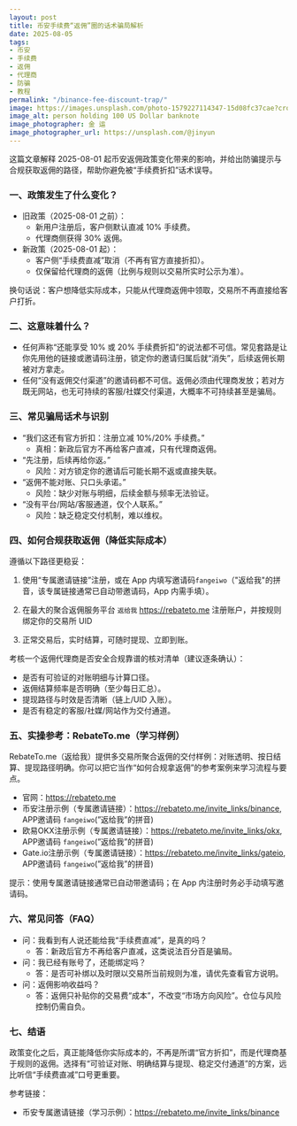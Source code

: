 ```yaml
---
layout: post
title: 币安手续费“返佣”圈的话术骗局解析
date: 2025-08-05
tags:
- 币安
- 手续费
- 返佣
- 代理商
- 防骗
- 教程
permalink: "/binance-fee-discount-trap/"
image: https://images.unsplash.com/photo-1579227114347-15d08fc37cae?crop=entropy&cs=tinysrgb&fit=max&fm=jpg&ixid=M3w4MDE0MTh8MHwxfHNlYXJjaHwyfHxiaW5hbmNlLWZlZS1yZWJhdGUtc2NhbXxlbnwwfDB8fHwxNzU3MzIyMzQ2fDA&ixlib=rb-4.1.0&q=80&w=1080
image_alt: person holding 100 US Dollar banknote
image_photographer: 金 运
image_photographer_url: https://unsplash.com/@jinyun
---
```

这篇文章解释 2025-08-01 起币安返佣政策变化带来的影响，并给出防骗提示与合规获取返佣的路径，帮助你避免被“手续费折扣”话术误导。

### 一、政策发生了什么变化？
- 旧政策（2025-08-01 之前）：
  - 新用户注册后，客户侧默认直减 10% 手续费。
  - 代理商侧获得 30% 返佣。
- 新政策（2025-08-01 起）：
  - 客户侧“手续费直减”取消（不再有官方直接折扣）。
  - 仅保留给代理商的返佣（比例与规则以交易所实时公示为准）。

换句话说：客户想降低实际成本，只能从代理商返佣中领取，交易所不再直接给客户打折。

### 二、这意味着什么？
- 任何声称“还能享受 10% 或 20% 手续费折扣”的说法都不可信。常见套路是让你先用他的链接或邀请码注册，锁定你的邀请归属后就“消失”，后续返佣长期被对方拿走。
- 任何“没有返佣交付渠道”的邀请码都不可信。返佣必须由代理商发放；若对方既无网站，也无可持续的客服/社媒交付渠道，大概率不可持续甚至是骗局。

### 三、常见骗局话术与识别
- “我们这还有官方折扣：注册立减 10%/20% 手续费。”
  - 真相：新政后官方不再给客户直减，只有代理商返佣。
- “先注册，后续再给你返。”
  - 风险：对方锁定你的邀请后可能长期不返或直接失联。
- “返佣不能对账、只口头承诺。”
  - 风险：缺少对账与明细，后续金额与频率无法验证。
- “没有平台/网站/客服通道，仅个人联系。”
  - 风险：缺乏稳定交付机制，难以维权。

### 四、如何合规获取返佣（降低实际成本）
遵循以下路径更稳妥：

1) 使用“专属邀请链接”注册，或在 App 内填写邀请码`fangeiwo`（"返给我"的拼音，该专属链接通常已自动带邀请码，App 内需手填）。

2) 在最大的聚合返佣服务平台 `返给我` <https://rebateto.me> 注册账户，并按规则绑定你的交易所 UID

3) 正常交易后，实时结算，可随时提现、立即到账。

考核一个返佣代理商是否安全合规靠谱的核对清单（建议逐条确认）：
- 是否有可验证的对账明细与计算口径。
- 返佣结算频率是否明确（至少每日汇总）。
- 提现路径与时效是否清晰（链上/UID 入账）。
- 是否有稳定的客服/社媒/网站作为交付通道。

### 五、实操参考：RebateTo.me（学习样例）
RebateTo.me（返给我）提供多交易所聚合返佣的交付样例：对账透明、按日结算、提现路径明确。你可以把它当作“如何合规拿返佣”的参考案例来学习流程与要点。

- 官网：<https://rebateto.me>
- 币安注册示例（专属邀请链接）：<https://rebateto.me/invite_links/binance>, APP邀请码 `fangeiwo`(”返给我”的拼音)
- 欧易OKX注册示例（专属邀请链接）：<https://rebateto.me/invite_links/okx>, APP邀请码 `fangeiwo`(”返给我”的拼音)
- Gate.io注册示例（专属邀请链接）：<https://rebateto.me/invite_links/gateio>, APP邀请码 `fangeiwo`(”返给我”的拼音)

提示：使用专属邀请链接通常已自动带邀请码；在 App 内注册时务必手动填写邀请码。

### 六、常见问答（FAQ）
- 问：我看到有人说还能给我“手续费直减”，是真的吗？
  - 答：新政后官方不再给客户直减，这类说法百分百是骗局。
- 问：我已经有账号了，还能绑定吗？
  - 答：是否可补绑以及时限以交易所当前规则为准，请优先查看官方说明。
- 问：返佣影响收益吗？
  - 答：返佣只补贴你的交易费“成本”，不改变“市场方向风险”。仓位与风险控制仍需自负。

### 七、结语
政策变化之后，真正能降低你实际成本的，不再是所谓“官方折扣”，而是代理商基于规则的返佣。选择有“可验证对账、明确结算与提现、稳定交付通道”的方案，远比听信“手续费直减”口号更重要。

参考链接：
- 币安专属邀请链接（学习示例）：<https://rebateto.me/invite_links/binance>


